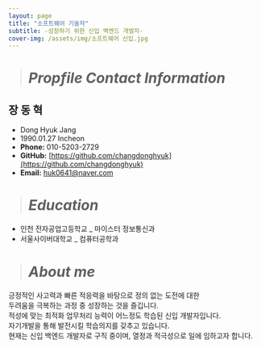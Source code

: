 ```yaml
---
layout: page
title: "소프트웨어 기술자"
subtitle: -성장하기 위한 신입 백엔드 개발자-
cover-img: /assets/img/소프트웨어 신입.jpg
---
```

># *Propfile Contact Information*
## 장 동 혁

-  Dong Hyuk Jang  
-  1990.01.27 Incheon  
-  **Phone:** 010-5203-2729 
-  **GitHub:** [https://github.com/changdonghyuk](https://github.com/changdonghyuk) 
-  **Email:** [huk0641@naver.com](mailto:huk0641@naver.com)

># *Education*

- 인천 전자공업고등학교 _ 마이스터 정보통신과
- 서울사이버대학교 _ 컴퓨터공학과
  
># *About me*

긍정적인 사고력과 빠른 적응력을 바탕으로 정의 없는 도전에 대한  
두려움을 극복하는 과정 중 성장하는 것을 즐깁니다.  
적성에 맞는 최적화 업무처리 능력이 어느정도 학습된 신입 개발자입니다.  
자기개발을 통해 발전시킬 학습의지를 갖추고 있습니다.  
현재는 신입 백엔드 개발자로 구직 중이며, 열정과 적극성으로 일에 임하고자 합니다.


